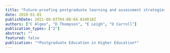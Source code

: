 ```yaml
---
title: "Future-proofing postgraduate learning and assessment strategies for deeper learning"
date: 2018-01-01
publishDate: 2021-08-03T04:08:04.814018Z
authors: ["C Algeo", "D Thompson", "E Leigh", "D Carroll"]
publication_types: ["2"]
abstract: ""
featured: false
publication: "*Postgraduate Education in Higher Education*"
---
```


